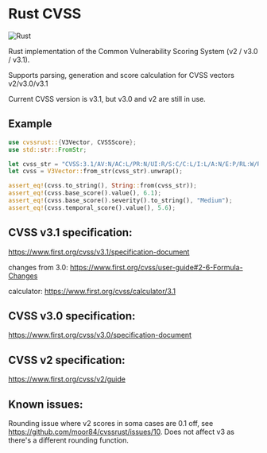# Rust CVSS

![Rust](https://github.com/moor84/cvssrust/workflows/Rust/badge.svg)

Rust implementation of the Common Vulnerability Scoring System (v2 / v3.0 / v3.1).

Supports parsing, generation and score calculation for CVSS vectors v2/v3.0/v3.1

Current CVSS version is v3.1, but v3.0 and v2 are still in use.

## Example
```rust
use cvssrust::{V3Vector, CVSSScore};
use std::str::FromStr;

let cvss_str = "CVSS:3.1/AV:N/AC:L/PR:N/UI:R/S:C/C:L/I:L/A:N/E:P/RL:W/RC:C";
let cvss = V3Vector::from_str(cvss_str).unwrap();

assert_eq!(cvss.to_string(), String::from(cvss_str));
assert_eq!(cvss.base_score().value(), 6.1);
assert_eq!(cvss.base_score().severity().to_string(), "Medium");
assert_eq!(cvss.temporal_score().value(), 5.6);
```

## CVSS v3.1 specification:
https://www.first.org/cvss/v3.1/specification-document

changes from 3.0: https://www.first.org/cvss/user-guide#2-6-Formula-Changes

calculator: https://www.first.org/cvss/calculator/3.1

## CVSS v3.0 specification:
https://www.first.org/cvss/v3.0/specification-document

## CVSS v2 specification:
https://www.first.org/cvss/v2/guide

## Known issues:
Rounding issue where v2 scores in soma cases are 0.1 off, see https://github.com/moor84/cvssrust/issues/10.
Does not affect v3 as there's a different rounding function.
